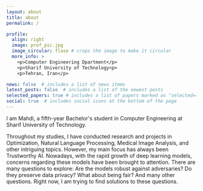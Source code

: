 ```yaml
---
layout: about
title: about
permalink: /

profile:
  align: right
  image: prof_pic.jpg
  image_circular: flase # crops the image to make it circular
  more_info: >
    <p>Computer Engineering Dpartment</p>
    <p>Sharif University of Technology<p> 
    <p>Tehran, Iran</p>

news: false  # includes a list of news items
latest_posts: false  # includes a list of the newest posts
selected_papers: true # includes a list of papers marked as "selected={true}"
social: true  # includes social icons at the bottom of the page
---
```


I am Mahdi, a fifth-year Bachelor's student in Computer Engineering at Sharif University of Technology.

Throughout my studies, I have conducted research and projects in Optimization, Natural Language Processing, Medical Image Analysis, and other intriguing topics. However, my main focus has always been Trustworthy AI. Nowadays, with the rapid growth of deep learning models, concerns regarding these models have been brought to attention. There are many questions to explore: Are the models robust against adversaries? Do they preserve data privacy? What about being fair? And many other questions. Right now, I am trying to find solutions to these questions.
